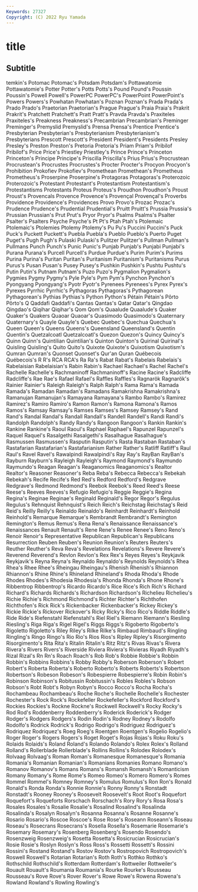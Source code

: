 ```yaml
---
Keywords: 27327
Copyright: (C) 2022 Ryu Yamada
---
```



# title

## Subtitle
temkin's Potomac Potomac's Potsdam
Potsdam's Pottawatomie Pottawatomie's Potter Potter's Potts Potts's Pound Pound's Poussin
Poussin's Powell Powell's PowerPC PowerPC's PowerPoint PowerPoint's Powers Powers's Powhatan
Powhatan's Poznan Poznan's Prada Prada's Prado Prado's Praetorian Praetorian's Prague
Prague's Praia Praia's Prakrit Prakrit's Pratchett Pratchett's Pratt Pratt's Pravda
Pravda's Praxiteles Praxiteles's Preakness Preakness's Precambrian Precambrian's Preminger Preminger's Premyslid
Premyslid's Prensa Prensa's Prentice Prentice's Presbyterian Presbyterian's Presbyterianism Presbyterianism's Presbyterians
Prescott Prescott's President President's Presidents Presley Presley's Preston Preston's Pretoria
Pretoria's Priam Priam's Pribilof Pribilof's Price Price's Priestley Priestley's Prince
Prince's Princeton Princeton's Principe Principe's Priscilla Priscilla's Prius Prius's Procrustean
Procrustean's Procrustes Procrustes's Procter Procter's Procyon Procyon's Prohibition Prokofiev Prokofiev's
Promethean Promethean's Prometheus Prometheus's Proserpine Proserpine's Protagoras Protagoras's Proterozoic Proterozoic's
Protestant Protestant's Protestantism Protestantism's Protestantisms Protestants Proteus Proteus's Proudhon Proudhon's
Proust Proust's Provencals Provence Provence's Provençal Provençal's Proverbs Providence Providence's
Providences Provo Provo's Prozac Prozac's Prudence Prudence's Prudential Prudential's Pruitt
Pruitt's Prussia Prussia's Prussian Prussian's Prut Prut's Pryor Pryor's Psalms
Psalms's Psalter Psalter's Psalters Psyche Psyche's Pt Pt's Ptah Ptah's
Ptolemaic Ptolemaic's Ptolemies Ptolemy Ptolemy's Pu Pu's Puccini Puccini's Puck
Puck's Puckett Puckett's Puebla Puebla's Pueblo Pueblo's Puerto Puget Puget's
Pugh Pugh's Pulaski Pulaski's Pulitzer Pulitzer's Pullman Pullman's Pullmans Punch
Punch's Punic Punic's Punjab Punjab's Punjabi Punjabi's Purana Purana's Purcell
Purcell's Purdue Purdue's Purim Purim's Purims Purina Purina's Puritan Puritan's
Puritanism Puritanism's Puritanisms Purus Purus's Pusan Pusan's Pusey Pusey's Pushkin
Pushkin's Pushtu Pushtu's Putin Putin's Putnam Putnam's Puzo Puzo's Pygmalion
Pygmalion's Pygmies Pygmy Pygmy's Pyle Pyle's Pym Pym's Pynchon Pynchon's
Pyongyang Pyongyang's Pyotr Pyotr's Pyrenees Pyrenees's Pyrex Pyrex's Pyrexes Pyrrhic
Pyrrhic's Pythagoras Pythagoras's Pythagorean Pythagorean's Pythias Pythias's Python Python's Pétain
Pétain's Pôrto Pôrto's Q Qaddafi Qaddafi's Qantas Qantas's Qatar Qatar's
Qingdao Qingdao's Qiqihar Qiqihar's Qom Qom's Quaalude Quaalude's Quaker Quaker's
Quakers Quaoar Quaoar's Quasimodo Quasimodo's Quaternary Quaternary's Quayle Quayle's Quebec
Quebec's Quechua Quechua's Queen Queen's Queens Queens's Queensland Queensland's Quentin
Quentin's Quetzalcoatl Quetzalcoatl's Quezon Quezon's Quincy Quincy's Quinn Quinn's Quintilian
Quintilian's Quinton Quinton's Quirinal Quirinal's Quisling Quisling's Quito Quito's Quixote
Quixote's Quixotism Quixotism's Qumran Qumran's Quonset Quonset's Qur'an Quran Québecois
Québecois's R R's RCA RCA's Ra Ra's Rabat Rabat's Rabelais
Rabelais's Rabelaisian Rabelaisian's Rabin Rabin's Rachael Rachael's Rachel Rachel's Rachelle
Rachelle's Rachmaninoff Rachmaninoff's Racine Racine's Radcliffe Radcliffe's Rae Rae's Rafael
Rafael's Raffles Raffles's Ragnarök Ragnarök's Rainier Rainier's Raleigh Raleigh's Ralph
Ralph's Rama Rama's Ramada Ramada's Ramadan Ramadan's Ramadans Ramakrishna Ramakrishna's
Ramanujan Ramanujan's Ramayana Ramayana's Rambo Rambo's Ramirez Ramirez's Ramiro Ramiro's
Ramon Ramon's Ramona Ramona's Ramos Ramos's Ramsay Ramsay's Ramses Ramses's
Ramsey Ramsey's Rand Rand's Randal Randal's Randall Randall's Randell Randell's
Randi Randi's Randolph Randolph's Randy Randy's Rangoon Rangoon's Rankin Rankin's
Rankine Rankine's Raoul Raoul's Raphael Raphael's Rapunzel Rapunzel's Raquel Raquel's
Rasalgethi Rasalgethi's Rasalhague Rasalhague's Rasmussen Rasmussen's Rasputin Rasputin's Rasta Rastaban
Rastaban's Rastafarian Rastafarian's Rastafarianism Rather Rather's Ratliff Ratliff's Raul Raul's
Ravel Ravel's Rawalpindi Rawalpindi's Ray Ray's RayBan RayBan's Rayburn Rayburn's
Rayleigh Rayleigh's Raymond Raymond's Raymundo Raymundo's Reagan Reagan's Reaganomics Reaganomics's
Realtor Realtor's Reasoner Reasoner's Reba Reba's Rebecca Rebecca's Rebekah Rebekah's
Recife Recife's Red Red's Redford Redford's Redgrave Redgrave's Redmond Redmond's
Reebok Reebok's Reed Reed's Reese Reese's Reeves Reeves's Refugio Refugio's
Reggie Reggie's Regina Regina's Reginae Reginae's Reginald Reginald's Regor Regor's
Regulus Regulus's Rehnquist Rehnquist's Reich Reich's Reichstag Reichstag's Reid Reid's
Reilly Reilly's Reinaldo Reinaldo's Reinhardt Reinhardt's Reinhold Reinhold's Remarque Remarque's
Rembrandt Rembrandt's Remington Remington's Remus Remus's Rena Rena's Renaissance Renaissance's
Renaissances Renault Renault's Rene Rene's Renee Renee's Reno Reno's Renoir
Renoir's Representative Republican Republican's Republicans Resurrection Reuben Reuben's Reunion Reunion's
Reuters Reuters's Reuther Reuther's Reva Reva's Revelations Revelations's Revere Revere's
Reverend Reverend's Revlon Revlon's Rex Rex's Reyes Reyes's Reykjavik Reykjavik's
Reyna Reyna's Reynaldo Reynaldo's Reynolds Reynolds's Rhea Rhea's Rhee Rhee's
Rheingau Rheingau's Rhenish Rhenish's Rhiannon Rhiannon's Rhine Rhine's Rhineland Rhineland's
Rhoda Rhoda's Rhode Rhodes Rhodes's Rhodesia Rhodesia's Rhonda Rhonda's Rhone
Rhone's Ribbentrop Ribbentrop's Ricardo Ricardo's Rice Rice's Rich Rich's Richard
Richard's Richards Richards's Richardson Richardson's Richelieu Richelieu's Richie Richie's Richmond
Richmond's Richter Richter's Richthofen Richthofen's Rick Rick's Rickenbacker Rickenbacker's Rickey
Rickey's Rickie Rickie's Rickover Rickover's Ricky Ricky's Rico Rico's Riddle
Riddle's Ride Ride's Riefenstahl Riefenstahl's Riel Riel's Riemann Riemann's Riesling
Riesling's Riga Riga's Rigel Rigel's Riggs Riggs's Rigoberto Rigoberto's Rigoletto
Rigoletto's Riley Riley's Rilke Rilke's Rimbaud Rimbaud's Ringling Ringling's Ringo
Ringo's Rio Rio's Rios Rios's Ripley Ripley's Risorgimento Risorgimento's Rita
Rita's Ritalin Ritalin's Ritz Ritz's Rivas Rivas's Rivera Rivera's Rivers
Rivers's Riverside Riviera Riviera's Rivieras Riyadh Riyadh's Rizal Rizal's Rn
Rn's Roach Roach's Rob Rob's Robbie Robbie's Robbin Robbin's Robbins
Robbins's Robby Robby's Roberson Roberson's Robert Robert's Roberta Roberta's Roberto
Roberto's Roberts Roberts's Robertson Robertson's Robeson Robeson's Robespierre Robespierre's Robin
Robin's Robinson Robinson's Robitussin Robitussin's Robles Robles's Robson Robson's Robt
Robt's Robyn Robyn's Rocco Rocco's Rocha Rocha's Rochambeau Rochambeau's Roche
Roche's Rochelle Rochelle's Rochester Rochester's Rock Rock's Rockefeller Rockefeller's Rockford
Rockford's Rockies Rockies's Rockne Rockne's Rockwell Rockwell's Rocky Rocky's Rod
Rod's Roddenberry Roddenberry's Roderick Roderick's Rodger Rodger's Rodgers Rodgers's Rodin
Rodin's Rodney Rodney's Rodolfo Rodolfo's Rodrick Rodrick's Rodrigo Rodrigo's Rodriguez
Rodriguez's Rodriquez Rodriquez's Roeg Roeg's Roentgen Roentgen's Rogelio Rogelio's Roger
Roger's Rogers Rogers's Roget Roget's Rojas Rojas's Roku Roku's Rolaids
Rolaids's Roland Roland's Rolando Rolando's Rolex Rolex's Rolland Rolland's Rollerblade
Rollerblade's Rollins Rollins's Rolodex Rolodex's Rolvaag Rolvaag's Roman Roman's Romanesque
Romanesque's Romania Romania's Romanian Romanian's Romanians Romanies Romano Romano's Romanov
Romanov's Romans Romans's Romansh Romansh's Romanticism Romany Romany's Rome Rome's
Romeo Romeo's Romero Romero's Romes Rommel Rommel's Romney Romney's Romulus
Romulus's Ron Ron's Ronald Ronald's Ronda Ronda's Ronnie Ronnie's Ronny
Ronny's Ronstadt Ronstadt's Rooney Rooney's Roosevelt Roosevelt's Root Root's Roquefort
Roquefort's Roqueforts Rorschach Rorschach's Rory Rory's Rosa Rosa's Rosales Rosales's
Rosalie Rosalie's Rosalind Rosalind's Rosalinda Rosalinda's Rosalyn Rosalyn's Rosanna Rosanna's
Rosanne Rosanne's Rosario Rosario's Roscoe Roscoe's Rose Rose's Roseann Roseann's
Roseau Roseau's Rosecrans Rosecrans's Rosella Rosella's Rosemarie Rosemarie's Rosemary Rosemary's
Rosenberg Rosenberg's Rosendo Rosendo's Rosenzweig Rosenzweig's Rosetta Rosetta's Rosicrucian Rosicrucian's
Rosie Rosie's Roslyn Roslyn's Ross Ross's Rossetti Rossetti's Rossini Rossini's
Rostand Rostand's Rostov Rostov's Rostropovich Rostropovich's Roswell Roswell's Rotarian Rotarian's
Roth Roth's Rothko Rothko's Rothschild Rothschild's Rotterdam Rotterdam's Rottweiler Rottweiler's
Rouault Rouault's Roumania Roumania's Rourke Rourke's Rousseau Rousseau's Rove Rove's
Rover Rover's Rowe Rowe's Rowena Rowena's Rowland Rowland's Rowling Rowling's
